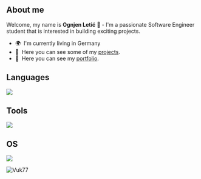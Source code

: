 About me
--------------------------

Welcome, my name is **Ognjen Letić** 👋 - I'm a passionate Software Engineer student that is interested in building exciting projects.

*   🌍  I'm currently living in Germany
*   📂  Here you can see some of my <a href='https://github.com/Vuk77?tab=repositories'>projects</a>.
*   📰  Here you can see my <a href='https://vuk77.github.io/'>portfolio</a>.

Languages
--------------------------

<p align="left">
  <a href="https://skillicons.dev/">
    <img src="https://skillicons.dev/icons?i=cs,js,css,html" />
  </a>
</p>

Tools
--------------------------

<p align="left">
  <a href="https://skillicons.dev/">
    <img src="https://skillicons.dev/icons?i=github" />
  </a>
</p>

OS
--------------------------

<p align="left">
  <a href="https://skillicons.dev/">
    <img src="https://skillicons.dev/icons?i=linux" />
  </a>
</p>

<img align="left" src="https://github-readme-stats.vercel.app/api?username=Vuk77&count_private=true&show_icons=true&hide_title=true" alt="Vuk77" />
